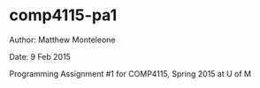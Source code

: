 comp4115-pa1
============

Author: Matthew Monteleone

Date: 9 Feb 2015

Programming Assignment #1 for COMP4115, Spring 2015 at U of M
